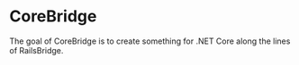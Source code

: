 # CoreBridge
The goal of CoreBridge is to create something for .NET Core along the lines of RailsBridge.
